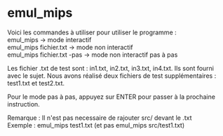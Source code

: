 # emul_mips

Voici les commandes à utiliser pour utiliser le programme : 
<br/>emul_mips -> mode interactif
<br/>emul_mips fichier.txt -> mode non interactif
<br/>emul_mips fichier.txt -pas -> mode non interactif pas à pas

Les fichier .txt de test sont : in1.txt, in2.txt, in3.txt, in4.txt. Ils sont fourni avec le sujet.
Nous avons réalisé deux fichiers de test supplémentaires : test1.txt et test2.txt.

Pour le mode pas à pas, appuyez sur ENTER pour passer à la prochaine instruction.

Remarque : Il n'est pas necessaire de rajouter src/ devant le .txt
<br/>Exemple : emul_mips test1.txt (et pas emul_mips src/test1.txt)
